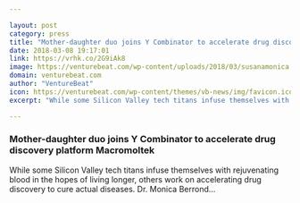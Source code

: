 ```yaml
---

layout: post
category: press
title: "Mother-daughter duo joins Y Combinator to accelerate drug discovery platform Macromoltek"
date: 2018-03-08 19:17:01
link: https://vrhk.co/2G9iAk8
image: https://venturebeat.com/wp-content/uploads/2018/03/susanamonica.jpg?fit=4915%2C3403&strip=all
domain: venturebeat.com
author: "VentureBeat"
icon: https://venturebeat.com/wp-content/themes/vb-news/img/favicon.ico
excerpt: "While some Silicon Valley tech titans infuse themselves with rejuvenating blood in the hopes of living longer, others work on accelerating drug discovery to cure actual diseases. Dr. Monica Berrond…"

---
```


### Mother-daughter duo joins Y Combinator to accelerate drug discovery platform Macromoltek

While some Silicon Valley tech titans infuse themselves with rejuvenating blood in the hopes of living longer, others work on accelerating drug discovery to cure actual diseases. Dr. Monica Berrond…